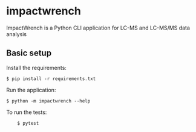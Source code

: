 # impactwrench

ImpactWrench is a Python CLI application for LC-MS and LC-MS/MS data analysis 

## Basic setup

Install the requirements:
```
$ pip install -r requirements.txt
```

Run the application:
```
$ python -m impactwrench --help
```

To run the tests:
```
    $ pytest
```
